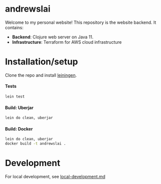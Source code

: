 # andrewslai

Welcome to my personal website! This repository is the website backend. It
contains:

- **Backend**: Clojure web server on Java 11.  
- **Infrastructure**: Terraform for AWS cloud infrastructure  

# Installation/setup
Clone the repo and install [leiningen](https://leiningen.org/).  

#### Tests
```bash
lein test

```

#### Build: Uberjar
```bash
lein do clean, uberjar
```

#### Build: Docker
```bash
lein do clean, uberjar
docker build -t andrewslai .
```

# Development
For local development, see [local-development.md](../docs/local-development.md)
